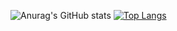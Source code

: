 ![Anurag's GitHub stats](https://github-readme-stats.vercel.app/api?username=InSTinToS&count_private=true&show_icons=true&theme=dracula)
[![Top Langs](https://github-readme-stats.vercel.app/api/top-langs/?username=InSTinToS)](https://github.com/anuraghazra/github-readme-stats)
<!--
**InSTinToS/InSTinToS** is a ✨ _special_ ✨ repository because its `README.md` (this file) appears on your GitHub profile.

Here are some ideas to get you started:

- 🔭 I’m currently working on ...
- 🌱 I’m currently learning ...
- 👯 I’m looking to collaborate on ...
- 🤔 I’m looking for help with ...
- 💬 Ask me about ...
- 📫 How to reach me: ...
- 😄 Pronouns: ...
- ⚡ Fun fact: ...
-->
